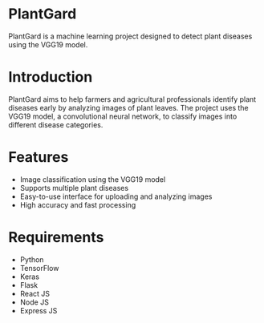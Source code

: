 # **PlantGard**

PlantGard is a machine learning project designed to detect plant diseases using the VGG19 model. 

# **Introduction**

PlantGard aims to help farmers and agricultural professionals identify plant diseases early by analyzing images of plant leaves. The project uses the VGG19 model, a convolutional neural network, to classify images into different disease categories.

# **Features**

- Image classification using the VGG19 model
- Supports multiple plant diseases
- Easy-to-use interface for uploading and analyzing images
- High accuracy and fast processing

# **Requirements**

- Python 
- TensorFlow
- Keras
- Flask
- React JS
- Node JS
- Express JS
